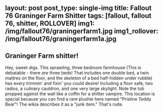 layout: post
post_type: single-img
title: Fallout 76 Graninger Farm Shitter
tags: [fallout, fallout 76, shitter, ROLLOVER]
img1: /img/fallout76/graningerfarm1.jpg
img1_rollover: /img/fallout76/graningerfarm1a.jpg
---
## Graninger Farm shitter!

Hey, sweet digs. This sprawling, three bedroom farmhouse (This is debatable - there *are* three beds! That includes one double bed, a twin mattres on the floor, and the *skeleton* of a bed half-hidden under rubble) has every trimmin' and fixin' you could desire! Including a floor safe, two radios, a culinary cauldron, and one very large skylight. Note the tub propped against the wall like a coffin for a shitter vampire. This location is special because you can find a rare plushie here named "Pristine Teddy Bear"! The wikia describes it as a "junk item." That's rude. 
